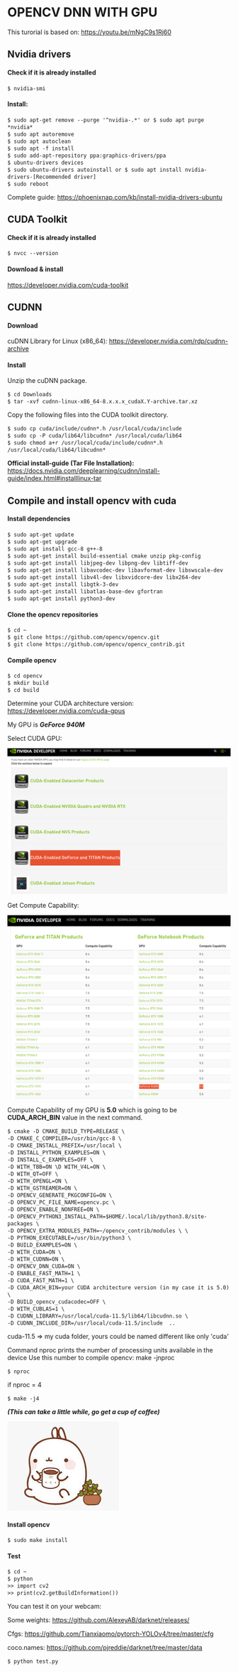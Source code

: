 # OPENCV DNN WITH GPU

This turorial is based on: https://youtu.be/mNgC9s1Rj60

## Nvidia drivers
#### Check if it is already installed 
```
$ nvidia-smi
```
#### Install:
```
$ sudo apt-get remove --purge '^nvidia-.*' or $ sudo apt purge *nvidia*
$ sudo apt autoremove
$ sudo apt autoclean
$ sudo apt -f install
$ sudo add-apt-repository ppa:graphics-drivers/ppa
$ ubuntu-drivers devices
$ sudo ubuntu-drivers autoinstall or $ sudo apt install nvidia-drivers-[Recommended driver]
$ sudo reboot
```
Complete guide: https://phoenixnap.com/kb/install-nvidia-drivers-ubuntu

## CUDA Toolkit
#### Check if it is already installed 
```
$ nvcc --version 
```
#### Download & install
https://developer.nvidia.com/cuda-toolkit

## CUDNN
#### Download
cuDNN Library for Linux (x86_64): https://developer.nvidia.com/rdp/cudnn-archive


#### Install
Unzip the cuDNN package.
```
$ cd Downloads
$ tar -xvf cudnn-linux-x86_64-8.x.x.x_cudaX.Y-archive.tar.xz
```
Copy the following files into the CUDA toolkit directory.
```
$ sudo cp cuda/include/cudnn*.h /usr/local/cuda/include 
$ sudo cp -P cuda/lib64/libcudnn* /usr/local/cuda/lib64 
$ sudo chmod a+r /usr/local/cuda/include/cudnn*.h /usr/local/cuda/lib64/libcudnn*
```

**Official install-guide (Tar File Installation):** https://docs.nvidia.com/deeplearning/cudnn/install-guide/index.html#installlinux-tar

## Compile and install opencv with cuda

#### Install dependencies
```
$ sudo apt-get update
$ sudo apt-get upgrade
$ sudo apt install gcc-8 g++-8
$ sudo apt-get install build-essential cmake unzip pkg-config
$ sudo apt-get install libjpeg-dev libpng-dev libtiff-dev
$ sudo apt-get install libavcodec-dev libavformat-dev libswscale-dev
$ sudo apt-get install libv4l-dev libxvidcore-dev libx264-dev
$ sudo apt-get install libgtk-3-dev
$ sudo apt-get install libatlas-base-dev gfortran
$ sudo apt-get install python3-dev
```

#### Clone the opencv repositories
```
$ cd ~
$ git clone https://github.com/opencv/opencv.git
$ git clone https://github.com/opencv/opencv_contrib.git
```

#### Compile opencv
```
$ cd opencv
$ mkdir build
$ cd build
```

Determine your CUDA architecture version: https://developer.nvidia.com/cuda-gpus

My GPU is ***GeForce 940M***

Select CUDA GPU:

![Select CUDA GPU](./images/CUDA-architecture1.png)

Get Compute Capability:

![Get Compute Capability](./images/CUDA-architecture2.png)

Compute Capability of my GPU is **5.0** which is going to be **CUDA_ARCH_BIN** value in the next command.

```
$ cmake -D CMAKE_BUILD_TYPE=RELEASE \
-D CMAKE_C_COMPILER=/usr/bin/gcc-8 \
-D CMAKE_INSTALL_PREFIX=/usr/local \
-D INSTALL_PYTHON_EXAMPLES=ON \
-D INSTALL_C_EXAMPLES=OFF \
-D WITH_TBB=ON \D WITH_V4L=ON \
-D WITH_QT=OFF \
-D WITH_OPENGL=ON \
-D WITH_GSTREAMER=ON \
-D OPENCV_GENERATE_PKGCONFIG=ON \
-D OPENCV_PC_FILE_NAME=opencv.pc \
-D OPENCV_ENABLE_NONFREE=ON \
-D OPENCV_PYTHON3_INSTALL_PATH=$HOME/.local/lib/python3.8/site-packages \
-D OPENCV_EXTRA_MODULES_PATH=~/opencv_contrib/modules \ \
-D PYTHON_EXECUTABLE=/usr/bin/python3 \
-D BUILD_EXAMPLES=ON \
-D WITH_CUDA=ON \
-D WITH_CUDNN=ON \
-D OPENCV_DNN_CUDA=ON \
-D ENABLE_FAST_MATH=1 \
-D CUDA_FAST_MATH=1 \
-D CUDA_ARCH_BIN=your CUDA architecture version (in my case it is 5.0) \
-D BUILD_opencv_cudacodec=OFF \
-D WITH_CUBLAS=1 \
-D CUDNN_LIBRARY=/usr/local/cuda-11.5/lib64/libcudnn.so \
-D CUDNN_INCLUDE_DIR=/usr/local/cuda-11.5/include  ..
```

cuda-11.5 => my cuda folder, yours could be named different like only 'cuda'

Command nproc prints the number of processing units available in the device
Use this number to compile opencv: make -jnproc
```
$ nproc
```

if nproc = 4
```
$ make -j4
```
***(This can take a little while, go get a cup of coffee)***

![Coffee](./images/coffee.jpeg)


#### Install opencv
```
$ sudo make install
```

#### Test
```
$ cd ~
$ python
>> import cv2
>> print(cv2.getBuildInformation())
```

You can test it on your webcam:

Some weights:
https://github.com/AlexeyAB/darknet/releases/

Cfgs: 
https://github.com/Tianxiaomo/pytorch-YOLOv4/tree/master/cfg


coco.names: https://github.com/pjreddie/darknet/tree/master/data

```
$ python test.py

```

